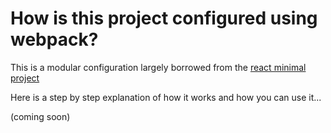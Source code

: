 # How is this project configured using webpack?

This is a modular configuration largely borrowed from the [react minimal project](https://github.com/aganglada/react-minimal)

Here is a step by step explanation of how it works and how you can use it...

(coming soon)

